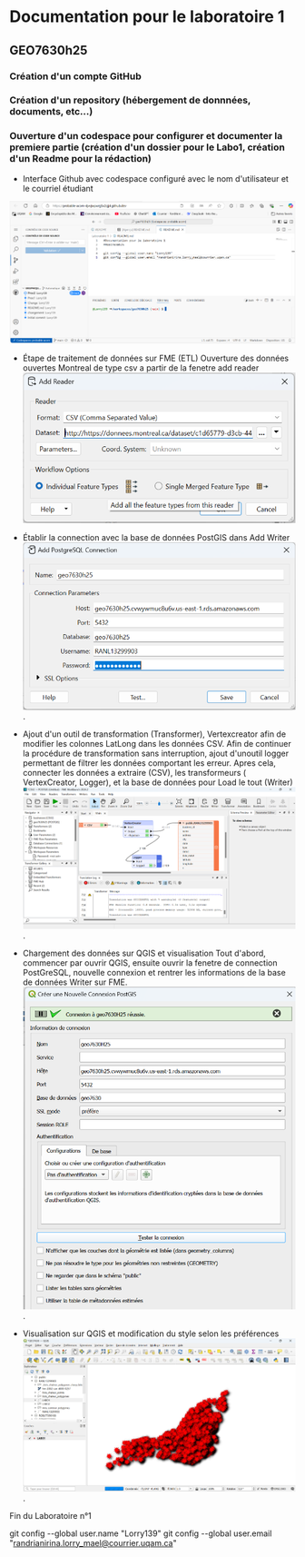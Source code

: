 # Documentation pour le laboratoire 1
## GEO7630h25

### Création d'un compte GitHub
### Création d'un repository (hébergement de donnnées, documents, etc...)
### Ouverture d'un codespace pour configurer et documenter la premiere partie (création d'un dossier pour le Labo1, création d'un Readme pour la rédaction)

- Interface Github avec codespace configuré avec le nom d'utilisateur et le courriel étudiant

![Image Alt](https://github.com/Lorry139/geo7630h25/blob/e10a74d052c8fa8df2320f0700c831df99692642/Laboratoire%201/Capture%20d%E2%80%99%C3%A9cran%202025-02-01%20123131.png)

- Étape de traitement de données sur FME (ETL)
Ouverture des données ouvertes Montreal de type csv a partir de la fenetre add reader
![Image Alt](https://github.com/Lorry139/geo7630h25/blob/85130a233eaa11bc9cc654cb7f6331133d8e94cd/Laboratoire%201/Capture%20d%E2%80%99%C3%A9cran%202025-02-01%20124238.png)

- Établir la connection avec la base de données PostGIS dans Add Writer
![Image Alt](https://github.com/Lorry139/geo7630h25/blob/74536bb5034dc21871ef818178c2d3253078be3c/Laboratoire%201/Capture%20d%E2%80%99%C3%A9cran%202025-02-01%20132447.png).

- Ajout d'un outil de transformation (Transformer), Vertexcreator afin de modifier les colonnes LatLong dans les données CSV.
Afin de continuer la procédure de transformation sans interruption, ajout d'unoutil logger permettant de filtrer les données comportant les erreur.
Apres cela, connecter les données a extraire (CSV), les transformeurs ( VertexCreator, Logger), et la base de données pour Load le tout (Writer)
![Image Alt](https://github.com/Lorry139/geo7630h25/blob/ad0c11df6aa884603336e7012fa505e4381a83a5/Laboratoire%201/Capture%20d%E2%80%99%C3%A9cran%202025-02-01%20171444.png).

- Chargement des données sur QGIS et visualisation
Tout d'abord, commencer par ouvrir QGIS, ensuite ouvrir la fenetre de connection PostGreSQL, nouvelle connexion et rentrer les informations de la base de données Writer sur FME.
![Image Alt](https://github.com/Lorry139/geo7630h25/blob/cd39d96cd857c1c78170c496019858cfaf0d55dd/Laboratoire%201/Capture%20d%E2%80%99%C3%A9cran%202025-02-01%20173604.png).

- Visualisation sur QGIS et modification du style selon les préférences
![Image Alt](https://github.com/Lorry139/geo7630h25/blob/a66cc747913a0f4d40f11b0ed00283a96a51c36a/Laboratoire%201/Capture%20d%E2%80%99%C3%A9cran%202025-02-01%20174308.png).

Fin du Laboratoire n°1


git config --global user.name "Lorry139"
git config --global user.email "randrianirina.lorry_mael@courrier.uqam.ca"
